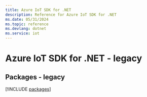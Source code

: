 ```yaml
---
title: Azure IoT SDK for .NET
description: Reference for Azure IoT SDK for .NET
ms.date: 05/31/2024
ms.topic: reference
ms.devlang: dotnet
ms.service: iot
---
```

# Azure IoT SDK for .NET - legacy
## Packages - legacy
[!INCLUDE [packages](iot-index.md)]